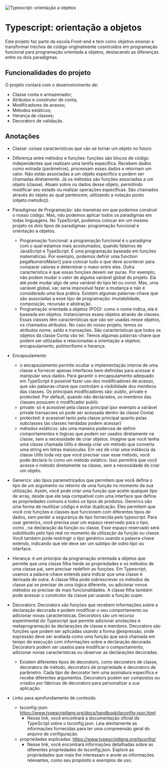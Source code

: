 ![Typescript: orientação a objetos](https://imgur.com/9399vxd.png)

# Typescript: orientação a objetos

Este projeto faz parte da escola Front-end e tem como objetivo ensinar a transformar trechos de código originalmente cosntruídos em programação funcional para programação orientada a objetos, destacando as diferenças entre os dois paradigmas.

## Funcionalidades do projeto

O projeto contará com o desenvolvimento de:

- Classe conta e armazenador;
- Atributos e construtor de conta;
- Modificadores de acesso;
- Métodos estáticos;
- Herança de classes;
- Decorators de validação.

## Anotações

- Classe: coisas características que vão se tornar um objeto no futuro
- Diferença entre métodos e funções: funções são blocos de código independentes que realizam uma tarefa específica. Recebem dados como entrada (parâmetros), processam esses dados e retornam um valor. Não estão associadas a um objeto específico e podem ser chamadas diretamente. Já os métodos são funções associadas a um objeto (classe). Atuam sobre os dados desse objeto, permitindo modificar seu estado ou realizar operações específicas. São chamados através do objeto ao qual pertencem, utilizando a notação ponto (objeto.metodo()).
- Paradigmas de Programação: são maneiras em que podemos construir o nosso código. Mas, não podemos aplicar todos os paradigmas em todas linguagens. No TypeScript, podemos colocar em um mesmo projeto os dois tipos de paradigmas: programação funcional e orientação a objetos.

  - Programação funcional: a programação funcional é o paradigma com o qual estamos mais acostumados, quando falamos de JavaScript e TypeScript. É uma programação baseada em funções matemáticas. Por exemplo, podemos definir uma function pegaNumeroMaior() para colocar tudo o que deve acontecer para comparar valores e determinar o maior entre eles. Outra característica é que essas funções devem ser puras. Por exemplo, não podem mudar o valor de alguma variável global do projeto. Ela até pode mudar algo de uma variável do tipo let ou const. Mas, uma variável global, var, seria impossível fazer a mudança e não é considerado uma boa prática. Existem algumas palavras-chave que são associadas a esse tipo de programação: imutabilidade, composição, recursão e abstração.
  - Programação orientada a objetos (POO): como o nome indica, ela é baseada em objetos. Instanciamos esses objetos através de classes. Essas classes têm características que vão ser usadas nesse objetos, os chamados atributos. No caso do nosso projeto, temos os atributos nome, saldo e transações. São características que todos os objetos da classe Conta vão ter. Temos algumas palavras-chave que podem ser utilizadas e relacionadas a orientação a objetos: encapsulamento, polimorfismo e herança.

- Encapsulamento

  - o encapsulamento permite ocultar a implementação interna de uma classe e fornecer apenas interfaces bem definidas para acessar e manipular seus dados. Para garantir o encapsulamento adequado em TypeScript é possível fazer uso dos modificadores de acesso, que são palavras-chave que controlam a visibilidade dos membros das classes. Os principais modificadores são: public, private e protected. Por default, quando não declarados, os membros das classes possuem o modificador public
  - private: só é acessível pela classe principal (por exemplo a variável private transacoes só pode ser acessada dentro da classe Conta)
  - protected: é acessível tanto pela classe principal quanto pelas subclasses (as classes herdadas podem acessar)
  - métodos estáticos: são uma maneira poderosa de definir comportamentos e lógicas que podem ser usados diretamente na classe, sem a necessidade de criar objetos. Imagine que você tenha uma classe chamada Utils e deseja criar um método que converta uma string em letras maiúsculas. Em vez de criar uma instância da classe Utils toda vez que você precisar usar esse método, você pode declará-lo como um método estático. Isso permitirá que você acesse o método diretamente na classe, sem a necessidade de criar um objeto.

- Generics: são tipos parametrizados que permitem que você defina o tipo de um argumento ou retorno de uma função no momento da sua utilização. Assim, você pode criar uma função que aceite qualquer tipo de array, desde que ele seja compatível com uma interface que defina as propriedades comuns a todos os tipos de produtos. Generics são uma forma de reutilizar código e evitar duplicação. Eles permitem que você crie funções e classes que funcionem com diferentes tipos de dados, sem perder a segurança de tipo fornecida pelo typescript. Para usar generics, você precisa usar um espaço reservado para o tipo, como <T>, na declaração da função ou classe. Esse espaço reservado será substituído pelo tipo real no momento da utilização da função ou classe. Você também pode restringir o tipo genérico usando a palavra-chave extends, indicando que ele deve ser um subtipo de outro tipo ou interface.

- Herança: é um princípio da programação orientada a objetos que permite que uma classe filha herde as propriedades e os métodos de uma classe pai, sem precisar redefinir as funções. Em Typescript, usamos a palavra-chave extends para indicar que uma classe é derivada de outra. A classe filha pode sobrescrever os métodos da classe pai se precisar de uma lógica diferente, ou adicionar novos métodos se precisar de mais funcionalidades. A classe filha também pode acessar o construtor da classe pai usando a função super.

- Decorators: Decorators são funções que recebem informações sobre a declaração decorada e podem modificar o seu comportamento ou adicionar novas características. Decorators são um recurso experimental do Typescript que permite adicionar anotações e metaprogramação às declarações de classe e membros. Decorators são funções que podem ser aplicadas usando a forma @expressão, onde expressão deve ser avaliada como uma função que será chamada em tempo de execução com informações sobre a declaração decorada. Decorators podem ser usados para modificar o comportamento, adicionar novas características ou observar as declarações decoradas.

  - Existem diferentes tipos de decorators, como decorators de classe, decorators de método, decorators de propriedade e decorators de parâmetro. Cada tipo de decorator tem uma assinatura específica e recebe diferentes argumentos. Decorators podem ser compostos ou criados por fábricas de decorators para personalizar a sua aplicação.

- Links para aprofundamento de conteúdo
  - tsconfig-json: https://www.typescriptlang.org/docs/handbook/tsconfig-json.html
    - Nesse link, você encontrará a documentação oficial do TypeScript sobre o tsconfig.json. Leia atentamente as informações fornecidas para ter uma compreensão geral do arquivo de configuração.
  - propriedades explicadas: https://www.typescriptlang.org/tsconfig/
    - Nesse link, você encontrará informações detalhadas sobre as diferentes propriedades do tsconfig.json. Explore as propriedades que mais lhe interessam e anote as informações relevantes, como seu propósito e exemplos de uso.

